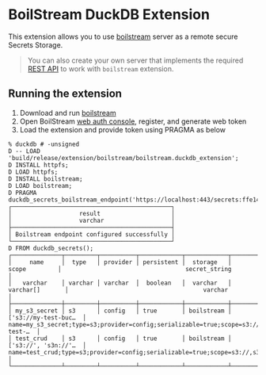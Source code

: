 # BoilStream DuckDB Extension

This extension allows you to use [boilstream](https://github.com/boilingdata/boilstream) server as a remote secure Secrets Storage.

> You can also create your own server that implements the required [REST API](src/README.md) to work with `boilstream` extension.

## Running the extension

1. Download and run [boilstream](https://github.com/boilingdata/boilstream)
2. Open BoilStream [web auth console](https://localhost/), register, and generate web token
3. Load the extension and provide token using PRAGMA as below

```
% duckdb # -unsigned
D -- LOAD 'build/release/extension/boilstream/boilstream.duckdb_extension';
D INSTALL httpfs;
D LOAD httpfs;
D INSTALL boilstream;
D LOAD boilstream;
D PRAGMA duckdb_secrets_boilstream_endpoint('https://localhost:443/secrets:ffe14a7a000000010000000168e4f9a5bcca736c3adaaf0f63e735f881adc397db6da85f1b9e231f70bbf6f71db4ef9fad837bc8');
┌─────────────────────────────────────────────┐
│                   result                    │
│                   varchar                   │
├─────────────────────────────────────────────┤
│ Boilstream endpoint configured successfully │
└─────────────────────────────────────────────┘
D FROM duckdb_secrets();
┌──────────────┬─────────┬──────────┬────────────┬────────────┬──────────────────────┬───────────────────────────────────────────────────────────────────────────────────┐
│     name     │  type   │ provider │ persistent │  storage   │        scope         │                                   secret_string                                   │
│   varchar    │ varchar │ varchar  │  boolean   │  varchar   │      varchar[]       │                                      varchar                                      │
├──────────────┼─────────┼──────────┼────────────┼────────────┼──────────────────────┼───────────────────────────────────────────────────────────────────────────────────┤
│ my_s3_secret │ s3      │ config   │ true       │ boilstream │ ['s3://my-test-buc…  │ name=my_s3_secret;type=s3;provider=config;serializable=true;scope=s3://my-test-…  │
│ test_crud    │ s3      │ config   │ true       │ boilstream │ ['s3://', 's3n://'…  │ name=test_crud;type=s3;provider=config;serializable=true;scope=s3://,s3n://,s3a…  │
└──────────────┴─────────┴──────────┴────────────┴────────────┴──────────────────────┴───────────────────────────────────────────────────────────────────────────────────┘
```
